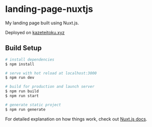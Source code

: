 # landing-page-nuxtjs

My landing page built using Nuxt.js.

Deployed on [kazeteitoku.xyz](https://kazeteitoku.xyz)

## Build Setup

```bash
# install dependencies
$ npm install

# serve with hot reload at localhost:3000
$ npm run dev

# build for production and launch server
$ npm run build
$ npm run start

# generate static project
$ npm run generate
```

For detailed explanation on how things work, check out [Nuxt.js docs](https://nuxtjs.org).
